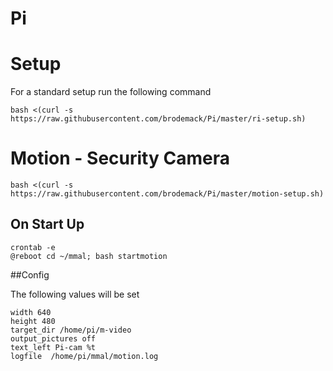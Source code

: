 Pi
==


# Setup

For a standard setup run the following command

```
bash <(curl -s https://raw.githubusercontent.com/brodemack/Pi/master/ri-setup.sh)
```

# Motion - Security Camera

```
bash <(curl -s https://raw.githubusercontent.com/brodemack/Pi/master/motion-setup.sh)
```

## On Start Up

```
crontab -e
@reboot cd ~/mmal; bash startmotion
```


##Config

The following values will be set

```
width 640
height 480
target_dir /home/pi/m-video
output_pictures off
text_left Pi-cam %t
logfile  /home/pi/mmal/motion.log
```
